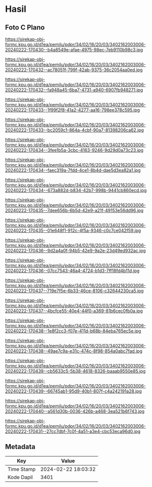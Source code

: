 # Hasil

## Foto C Plano

https://sirekap-obj-formc.kpu.go.id/d1ea/pemilu/pdpr/34/02/16/20/03/3402162003006-20240222-170430--b4a8549e-afae-4975-98ec-7eb9110b98c3.jpg

https://sirekap-obj-formc.kpu.go.id/d1ea/pemilu/pdpr/34/02/16/20/03/3402162003006-20240222-170432--ac78051f-799f-42ab-9375-36c2054aa0ed.jpg

https://sirekap-obj-formc.kpu.go.id/d1ea/pemilu/pdpr/34/02/16/20/03/3402162003006-20240222-170432--fa948a45-6ba7-4731-a940-6907fb948271.jpg

https://sirekap-obj-formc.kpu.go.id/d1ea/pemilu/pdpr/34/02/16/20/03/3402162003006-20240222-170433--1f99f2f8-41a2-4277-aa16-798ee378c595.jpg

https://sirekap-obj-formc.kpu.go.id/d1ea/pemilu/pdpr/34/02/16/20/03/3402162003006-20240222-170433--bc2059c1-864a-4cbf-90a7-81398206ca62.jpg

https://sirekap-obj-formc.kpu.go.id/d1ea/pemilu/pdpr/34/02/16/20/03/3402162003006-20240222-170434--3fee1b5a-3cbc-4163-9246-9d29d0a73c23.jpg

https://sirekap-obj-formc.kpu.go.id/d1ea/pemilu/pdpr/34/02/16/20/03/3402162003006-20240222-170434--faec319a-7fdd-4ce1-8b4d-dae5d3ea82a1.jpg

https://sirekap-obj-formc.kpu.go.id/d1ea/pemilu/pdpr/34/02/16/20/03/3402162003006-20240222-170434--673a882d-b834-42b7-998b-9441cb860ecd.jpg

https://sirekap-obj-formc.kpu.go.id/d1ea/pemilu/pdpr/34/02/16/20/03/3402162003006-20240222-170435--7dee656b-6b5d-42e9-a21f-49153e56dd96.jpg

https://sirekap-obj-formc.kpu.go.id/d1ea/pemilu/pdpr/34/02/16/20/03/3402162003006-20240222-170435--01e648f1-912c-4f5a-9346-c0c7ce042f59.jpg

https://sirekap-obj-formc.kpu.go.id/d1ea/pemilu/pdpr/34/02/16/20/03/3402162003006-20240222-170436--9d2a4a0f-94b5-42e9-9a2e-23d49ed932ac.jpg

https://sirekap-obj-formc.kpu.go.id/d1ea/pemilu/pdpr/34/02/16/20/03/3402162003006-20240222-170436--07cc7543-46a4-4724-b1d3-7ff18fd4b11d.jpg

https://sirekap-obj-formc.kpu.go.id/d1ea/pemilu/pdpr/34/02/16/20/03/3402162003006-20240222-170437--719e7f5e-6b33-46ce-8106-c32644230ca5.jpg

https://sirekap-obj-formc.kpu.go.id/d1ea/pemilu/pdpr/34/02/16/20/03/3402162003006-20240222-170437--4bcfce55-40e4-44f0-a369-81b6cec0fb0a.jpg

https://sirekap-obj-formc.kpu.go.id/d1ea/pemilu/pdpr/34/02/16/20/03/3402162003006-20240222-170438--1e8f2cc3-f07e-411d-b68b-84eba765ec5e.jpg

https://sirekap-obj-formc.kpu.go.id/d1ea/pemilu/pdpr/34/02/16/20/03/3402162003006-20240222-170438--49ae7c9a-e31c-474c-8f98-854a0abc7fad.jpg

https://sirekap-obj-formc.kpu.go.id/d1ea/pemilu/pdpr/34/02/16/20/03/3402162003006-20240222-170439--cb5633c5-5b38-4618-8326-baaab9550e85.jpg

https://sirekap-obj-formc.kpu.go.id/d1ea/pemilu/pdpr/34/02/16/20/03/3402162003006-20240222-170439--66745ab1-95d9-40b1-807f-c4a242191a28.jpg

https://sirekap-obj-formc.kpu.go.id/d1ea/pemilu/pdpr/34/02/16/20/03/3402162003006-20240222-170440--a561d30b-0036-426b-a468-3ea521b6f743.jpg

https://sirekap-obj-formc.kpu.go.id/d1ea/pemilu/pdpr/34/02/16/20/03/3402162003006-20240222-170431--27cc7dbf-7c0f-4a51-a3e4-cbc53eca96d0.jpg


## Metadata

| Key        | Value               |
| ---------- | ------------------- |
| Time Stamp | 2024-02-22 18:03:32 |
| Kode Dapil | 3401                |




